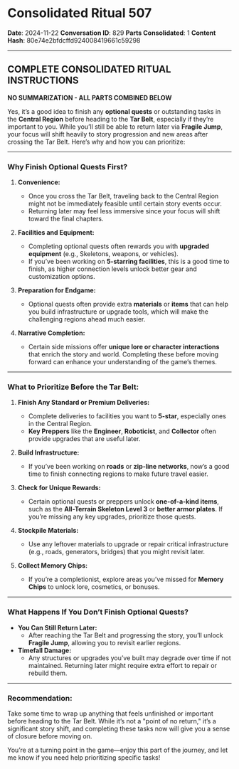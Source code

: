 # Consolidated Ritual 507

**Date**: 2024-11-22
**Conversation ID**: 829
**Parts Consolidated**: 1
**Content Hash**: 80e74e2bfdcffd924008419661c59298

---

## COMPLETE CONSOLIDATED RITUAL INSTRUCTIONS

**NO SUMMARIZATION - ALL PARTS COMBINED BELOW**

Yes, it’s a good idea to finish any **optional quests** or outstanding tasks in the **Central Region** before heading to the **Tar Belt**, especially if they’re important to you. While you’ll still be able to return later via **Fragile Jump**, your focus will shift heavily to story progression and new areas after crossing the Tar Belt. Here’s why and how you can prioritize:

---

### **Why Finish Optional Quests First?**
1. **Convenience:**
   - Once you cross the Tar Belt, traveling back to the Central Region might not be immediately feasible until certain story events occur.
   - Returning later may feel less immersive since your focus will shift toward the final chapters.

2. **Facilities and Equipment:**
   - Completing optional quests often rewards you with **upgraded equipment** (e.g., Skeletons, weapons, or vehicles).
   - If you’ve been working on **5-starring facilities**, this is a good time to finish, as higher connection levels unlock better gear and customization options.

3. **Preparation for Endgame:**
   - Optional quests often provide extra **materials** or **items** that can help you build infrastructure or upgrade tools, which will make the challenging regions ahead much easier.

4. **Narrative Completion:**
   - Certain side missions offer **unique lore or character interactions** that enrich the story and world. Completing these before moving forward can enhance your understanding of the game’s themes.

---

### **What to Prioritize Before the Tar Belt:**
1. **Finish Any Standard or Premium Deliveries:**
   - Complete deliveries to facilities you want to **5-star**, especially ones in the Central Region.
   - **Key Preppers** like the **Engineer**, **Roboticist**, and **Collector** often provide upgrades that are useful later.

2. **Build Infrastructure:**
   - If you’ve been working on **roads** or **zip-line networks**, now’s a good time to finish connecting regions to make future travel easier.

3. **Check for Unique Rewards:**
   - Certain optional quests or preppers unlock **one-of-a-kind items**, such as the **All-Terrain Skeleton Level 3** or **better armor plates**. If you’re missing any key upgrades, prioritize those quests.

4. **Stockpile Materials:**
   - Use any leftover materials to upgrade or repair critical infrastructure (e.g., roads, generators, bridges) that you might revisit later.

5. **Collect Memory Chips:**
   - If you’re a completionist, explore areas you’ve missed for **Memory Chips** to unlock lore, cosmetics, or bonuses.

---

### **What Happens If You Don’t Finish Optional Quests?**
- **You Can Still Return Later:**
   - After reaching the Tar Belt and progressing the story, you’ll unlock **Fragile Jump**, allowing you to revisit earlier regions.
- **Timefall Damage:**
   - Any structures or upgrades you’ve built may degrade over time if not maintained. Returning later might require extra effort to repair or rebuild them.

---

### **Recommendation:**
Take some time to wrap up anything that feels unfinished or important before heading to the Tar Belt. While it’s not a "point of no return," it’s a significant story shift, and completing these tasks now will give you a sense of closure before moving on.

You’re at a turning point in the game—enjoy this part of the journey, and let me know if you need help prioritizing specific tasks!